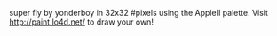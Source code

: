 super fly by yonderboy in 32x32 #pixels using the AppleII palette. Visit http://paint.lo4d.net/ to draw your own! 